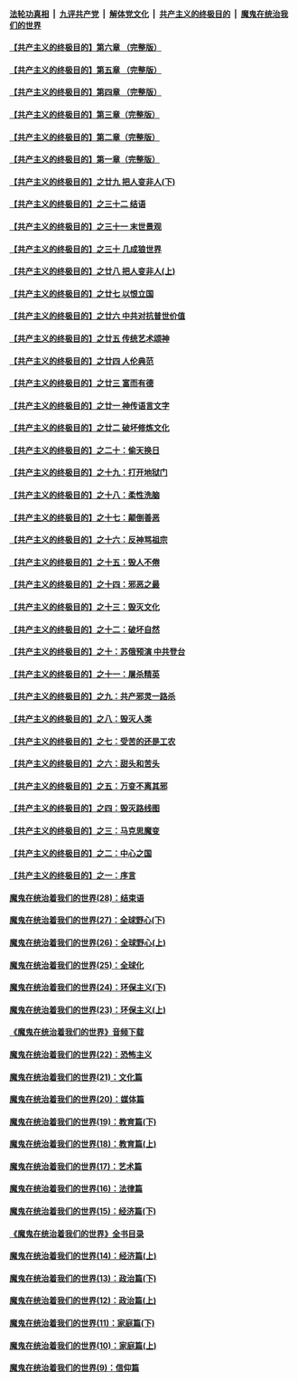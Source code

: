####  [法轮功真相](../../../../basic/blob/master/README.md?t=06240431) &nbsp;|&nbsp; [九评共产党](../../../../9ping.md/blob/master/README.md?t=06240431) &nbsp;|&nbsp; [解体党文化](../../../../jtdwh.md/blob/master/README.md?t=06240431)  &nbsp;|&nbsp; [共产主义的终极目的](../../../../gczydzjmd.md/blob/master/README.md?t=06240431) &nbsp;|&nbsp; [魔鬼在统治我们的世界](../../../../mgztzwmdsj.md/blob/master/README.md?t=06240431) 

#### [【共产主义的终极目的】第六章 （完整版）](../pages/nsc422/n11428913.md?t=06240431) 

#### [【共产主义的终极目的】第五章 （完整版）](../pages/nsc422/n11428912.md?t=06240431) 

#### [【共产主义的终极目的】第四章 （完整版）](../pages/nsc422/n11428907.md?t=06240431) 

#### [【共产主义的终极目的】第三章（完整版）](../pages/nsc422/n11428848.md?t=06240431) 

#### [【共产主义的终极目的】第二章（完整版）](../pages/nsc422/n11428831.md?t=06240431) 

#### [【共产主义的终极目的】第一章（完整版）](../pages/nsc422/n11417651.md?t=06240431) 

#### [【共产主义的终极目的】之廿九 把人变非人(下)](../pages/nsc422/n11344140.md?t=06240431) 

#### [【共产主义的终极目的】之三十二 结语](../pages/nsc422/n11360535.md?t=06240431) 

#### [【共产主义的终极目的】之三十一 末世景观](../pages/nsc422/n11351129.md?t=06240431) 

#### [【共产主义的终极目的】之三十 几成狼世界](../pages/nsc422/n11348280.md?t=06240431) 

#### [【共产主义的终极目的】之廿八 把人变非人(上)](../pages/nsc422/n11340492.md?t=06240431) 

#### [【共产主义的终极目的】之廿七 以恨立国](../pages/nsc422/n11336944.md?t=06240431) 

#### [【共产主义的终极目的】之廿六 中共对抗普世价值](../pages/nsc422/n11324785.md?t=06240431) 

#### [【共产主义的终极目的】之廿五 传统艺术颂神](../pages/nsc422/n11296396.md?t=06240431) 

#### [【共产主义的终极目的】之廿四 人伦典范](../pages/nsc422/n11296397.md?t=06240431) 

#### [【共产主义的终极目的】之廿三 富而有德](../pages/nsc422/n11283598.md?t=06240431) 

#### [【共产主义的终极目的】之廿一 神传语言文字](../pages/nsc422/n11263265.md?t=06240431) 

#### [【共产主义的终极目的】之廿二 破坏修炼文化](../pages/nsc422/n11245728.md?t=06240431) 

#### [【共产主义的终极目的】之二十：偷天换日](../pages/nsc422/n11238846.md?t=06240431) 

#### [【共产主义的终极目的】之十九：打开地狱门](../pages/nsc422/n11206376.md?t=06240431) 

#### [【共产主义的终极目的】之十八：柔性洗脑](../pages/nsc422/n11199994.md?t=06240431) 

#### [【共产主义的终极目的】之十七：颠倒善恶](../pages/nsc422/n11179782.md?t=06240431) 

#### [【共产主义的终极目的】之十六：反神骂祖宗](../pages/nsc422/n11166798.md?t=06240431) 

#### [【共产主义的终极目的】之十五：毁人不倦](../pages/nsc422/n11166792.md?t=06240431) 

#### [【共产主义的终极目的】之十四：邪恶之最](../pages/nsc422/n11150249.md?t=06240431) 

#### [【共产主义的终极目的】之十三：毁灭文化](../pages/nsc422/n11135227.md?t=06240431) 

#### [【共产主义的终极目的】之十二：破坏自然](../pages/nsc422/n11135214.md?t=06240431) 

#### [【共产主义的终极目的】之十：苏俄预演 中共登台](../pages/nsc422/n11118424.md?t=06240431) 

#### [【共产主义的终极目的】之十一：屠杀精英](../pages/nsc422/n11118442.md?t=06240431) 

#### [【共产主义的终极目的】之九：共产邪灵一路杀](../pages/nsc422/n11114139.md?t=06240431) 

#### [【共产主义的终极目的】之八：毁灭人类](../pages/nsc422/n11108503.md?t=06240431) 

#### [【共产主义的终极目的】之七：受苦的还是工农](../pages/nsc422/n11101809.md?t=06240431) 

#### [【共产主义的终极目的】之六：甜头和苦头](../pages/nsc422/n11096971.md?t=06240431) 

#### [【共产主义的终极目的】之五：万变不离其邪](../pages/nsc422/n11091285.md?t=06240431) 

#### [【共产主义的终极目的】之四：毁灭路线图](../pages/nsc422/n11086284.md?t=06240431) 

#### [【共产主义的终极目的】之三：马克思魔变](../pages/nsc422/n11061941.md?t=06240431) 

#### [【共产主义的终极目的】之二：中心之国](../pages/nsc422/n11047728.md?t=06240431) 

#### [【共产主义的终极目的】之一：序言](../pages/nsc422/n11086077.md?t=06240431) 

#### [魔鬼在统治着我们的世界(28)：结束语](../pages/nsc422/n10936246.md?t=06240431) 

#### [魔鬼在统治着我们的世界(27)：全球野心(下)](../pages/nsc422/n10928319.md?t=06240431) 

#### [魔鬼在统治着我们的世界(26)：全球野心(上)](../pages/nsc422/n10900318.md?t=06240431) 

#### [魔鬼在统治着我们的世界(25)：全球化](../pages/nsc422/n10788205.md?t=06240431) 

#### [魔鬼在统治着我们的世界(24)：环保主义(下)](../pages/nsc422/n10695307.md?t=06240431) 

#### [魔鬼在统治着我们的世界(23)：环保主义(上)](../pages/nsc422/n10688613.md?t=06240431) 

#### [《魔鬼在统治着我们的世界》音频下载](../pages/nsc422/n10635553.md?t=06240431) 

#### [魔鬼在统治着我们的世界(22)：恐怖主义](../pages/nsc422/n10614727.md?t=06240431) 

#### [魔鬼在统治着我们的世界(21)：文化篇](../pages/nsc422/n10597706.md?t=06240431) 

#### [魔鬼在统治着我们的世界(20)：媒体篇](../pages/nsc422/n10586579.md?t=06240431) 

#### [魔鬼在统治着我们的世界(19)：教育篇(下)](../pages/nsc422/n10564808.md?t=06240431) 

#### [魔鬼在统治着我们的世界(18)：教育篇(上)](../pages/nsc422/n10526970.md?t=06240431) 

#### [魔鬼在统治着我们的世界(17)：艺术篇](../pages/nsc422/n10499093.md?t=06240431) 

#### [魔鬼在统治着我们的世界(16)：法律篇](../pages/nsc422/n10485969.md?t=06240431) 

#### [魔鬼在统治着我们的世界(15)：经济篇(下)](../pages/nsc422/n10469975.md?t=06240431) 

#### [《魔鬼在统治着我们的世界》全书目录](../pages/nsc422/n10464261.md?t=06240431) 

#### [魔鬼在统治着我们的世界(14)：经济篇(上)](../pages/nsc422/n10457370.md?t=06240431) 

#### [魔鬼在统治着我们的世界(13)：政治篇(下)](../pages/nsc422/n10448270.md?t=06240431) 

#### [魔鬼在统治着我们的世界(12)：政治篇(上)](../pages/nsc422/n10444576.md?t=06240431) 

#### [魔鬼在统治着我们的世界(11)：家庭篇(下)](../pages/nsc422/n10440961.md?t=06240431) 

#### [魔鬼在统治着我们的世界(10)：家庭篇(上)](../pages/nsc422/n10435448.md?t=06240431) 

#### [魔鬼在统治着我们的世界(9)：信仰篇](../pages/nsc422/n10432159.md?t=06240431) 

